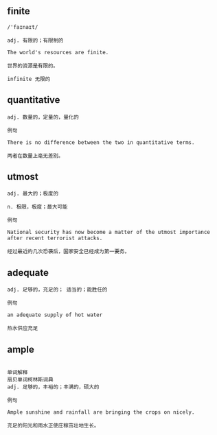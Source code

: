 ## finite
```
/'faɪnaɪt/

adj. 有限的；有限制的

The world's resources are finite.

世界的资源是有限的。

infinite 无限的
```
## quantitative
```
adj. 数量的，定量的，量化的

例句

There is no difference between the two in quantitative terms.

两者在数量上毫无差别。
```
## utmost
```
adj. 最大的；极度的

n. 极限，极度；最大可能

例句

National security has now become a matter of the utmost importance after recent terrorist attacks.

经过最近的几次恐袭后，国家安全已经成为第一要务。
```
## adequate
```
adj. 足够的，充足的； 适当的；能胜任的

例句

an adequate supply of hot water

热水供应充足
```
## ample
```

单词解释
扇贝单词柯林斯词典
adj. 足够的，丰裕的；丰满的，硕大的

例句

Ample sunshine and rainfall are bringing the crops on nicely.

充足的阳光和雨水正使庄稼茁壮地生长。
```